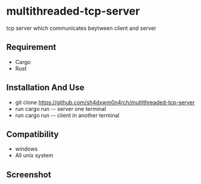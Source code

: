 # multithreaded-tcp-server
 tcp server which communicates beytween client and server

## Requirement
- Cargo
- Rust 

## Installation And Use
- git clone  https://github.com/sh4dxwm0n4rch/multithreaded-tcp-server
- run cargo run -- server one terminal
- run cargo run -- client in another terminal
  
## Compatibility
- windows
- All unix system

## Screenshot

